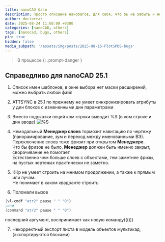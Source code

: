 ```yaml
---
title: nanoCAD баги
description: Просто описание нанобагов, для себя, что бы не забыть и не потерять
author: doctorraz
date: 2025-08-24 11:00:00 +0300
categories: [nanoCAD, others]
tags: [nanocad, bugs, others]
pin: true
hidden: false
media_subpath: '/assets/img/posts/2025-08-15-PlotSPDS-bugs'
---
```


> В процессе
{: .prompt-danger }
 
## Справедливо для nanoCAD 25.1

1. Список имен шаблонов, в окне выбора нет маски расширений, можно выбрать любой файл
2. ATTSYNC в 25.1 по прежнему не умеет синхронизировать атрибуты у дин блоков с измененными дин параметрами
3. Вместо подсказки опций ком строки выводит %S (в ком строке и дин вводе)
![%S](com-line-options.png
)
4. Немодальный **Менеджер слоев** тормозит навигацию по чертежу (панорамирование, зум и переход между именованными ВЭ).<br> 
Переключение слоев тоже фризит при открытом **Менеджере**. <br> 
Что бы фризов не было, **Менеджер** должен быть именно закрыт, сворачивание не помогает.<br>
Естественно чем больше слоев с объектами, тем заметнее фризы, на пустых чертежах практически не заметно.

5. ККр не умеет строить на мнимом продолжении, а также к прямым или лучам. <br>
Не понимает в каком квадранте строить

6. Поломали вызов
```lisp
(vl-cmdf "atr2" pause " " "0")
;или
(command "atr2" pause " " "0")
```
последний аргумент, воспринимает как новую команду((()))

7. Некорректный экспорт листа в модель объектов мультикад, (экспортируются блоками)

